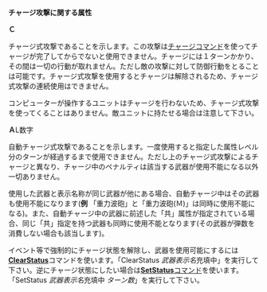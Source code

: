 **チャージ攻撃に関する属性**

**Ｃ**

チャージ式攻撃であることを示します。この攻撃は[チャージコマンド](チャージ.md)を使ってチャージが完了してからでないと使用できません。チャージには１ターンかかり、その間は一切の行動が取れません。ただし敵の攻撃に対して防御行動をとることは可能です。チャージ式攻撃を使用するとチャージは解除されるため、チャージ式攻撃の連続使用はできません。

コンピューターが操作するユニットはチャージを行わないため、チャージ式攻撃を使ってくることはありません。敵ユニットに持たせる場合は注意して下さい。

**Ａ**L数字

自動チャージ式攻撃であることを示します。一度使用すると指定した属性レベル分のターンが経過するまで使用できません。ただし上のチャージ式攻撃によるチャージと異なり、チャージ中のペナルティは該当する武器が使用不能になる以外一切ありません。

使用した武器と表示名称が同じ武器が他にある場合、自動チャージ中はその武器も使用不能になります(**例** 「重力波砲」と「重力波砲(Ｍ)」は同時に使用不能になる)。また、自動チャージ中の武器に前述した「共」属性が指定されている場合、同じ「共」指定を持つ武器も同時に使用不能となります(その武器が弾数を消費しない場合も該当します)。

イベント等で強制的にチャージ状態を解除し、武器を使用可能にするには[**ClearStatus**](ClearStatusコマンド.md)コマンドを使います。「ClearStatus *武器表示名*充填中」を実行して下さい。逆にチャージ状態にしたい場合は[**SetStatus**コマンド](SetStatusコマンド.md)を使います。「SetStatus *武器表示名*充填中 *ターン数*」を実行して下さい。
